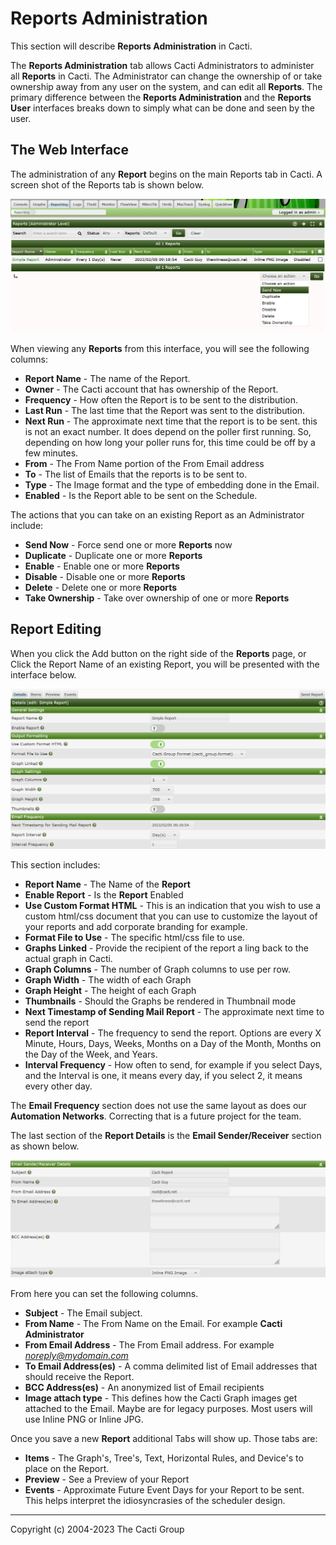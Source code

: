 # Reports Administration

This section will describe **Reports Administration** in Cacti.

The **Reports Administration** tab allows Cacti Administrators to administer all
**Reports** in Cacti.  The Administrator can change the ownership of or take
ownership away from any user on the system, and can edit all **Reports**.  The
primary difference between the **Reports Administration** and the **Reports User**
interfaces breaks down to simply what can be done and seen by the user.

## The Web Interface

The administration of any **Report** begins on the main Reports tab in Cacti.
A screen shot of the Reports tab is shown below.

![Reports Admin Tab](images/reports-admin-tab.png)

When viewing any **Reports** from this interface, you will see the following
columns:

- **Report Name** - The name of the Report.
- **Owner** - The Cacti account that has ownership of the Report.
- **Frequency** - How often the Report is to be sent to the distribution.
- **Last Run** - The last time that the Report was sent to the distribution.
- **Next Run** - The approximate next time that the report is to be sent.
  this is not an exact number.  It does depend on the poller first running.  So,
  depending on how long your poller runs for, this time could be off by a
  few minutes.
- **From** - The From Name portion of the From Email address
- **To** - The list of Emails that the reports is to be sent to.
- **Type** - The Image format and the type of embedding done in the Email.
- **Enabled** - Is the Report able to be sent on the Schedule.

The actions that you can take on an existing Report as an Administrator include:

- **Send Now** - Force send one or more **Reports** now
- **Duplicate** - Duplicate one or more **Reports**
- **Enable** - Enable one or more **Reports**
- **Disable** - Disable one or more **Reports**
- **Delete** - Delete one or more **Reports**
- **Take Ownership** - Take over ownership of one or more **Reports**

## Report Editing

When you click the Add button on the right side of the **Reports** page, or Click
the Report Name of an existing Report, you will be presented with the interface below.

![Reports Admin Edit](images/reports-edit-1.png)

This section includes:

- **Report Name** - The Name of the **Report**
- **Enable Report** - Is the **Report** Enabled
- **Use Custom Format HTML** - This is an indication that you wish to use a
 custom html/css document that you can use to customize the layout of your
 reports and add corporate branding for example.
- **Format File to Use** - The specific html/css file to use.
- **Graphs Linked** - Provide the recipient of the report a ling back to the actual
  graph in Cacti.
- **Graph Columns** - The number of Graph columns to use per row.
- **Graph Width** - The width of each Graph
- **Graph Height** - The height of each Graph
- **Thumbnails** - Should the Graphs be rendered in Thumbnail mode
- **Next Timestamp of Sending Mail Report** - The approximate next time to send the report
- **Report Interval** - The frequency to send the report.  Options are every X Minute,
   Hours, Days, Weeks, Months on a Day of the Month, Months on the Day of the Week,
  and Years.
- **Interval Frequency** - How often to send, for example if you select Days,
  and the Interval is one, it means every day, if you select 2,
  it means every other day.

The **Email Frequency** section does not use the same layout as does our
**Automation Networks**. Correcting that is a future project for the team.

The last section of the **Report Details** is the **Email Sender/Receiver**
section as shown below.

![Reports Admin Edit](images/reports-edit-2.png)

From here you can set the following columns.

- **Subject** - The Email subject.
- **From Name** - The From Name on the Email.  For example **Cacti Administrator**
- **From Email Address** - The From Email address.  For example *noreply@mydomain.com*
- **To Email Address(es)** - A comma delimited list of Email addresses that should
  receive the Report.
- **BCC Address(es)** - An anonymized list of Email recipients
- **Image attach type** - This defines how the Cacti Graph images get attached
to the  Email.  Maybe are for legacy purposes.  Most users will use
Inline PNG or Inline JPG.

Once you save a new **Report** additional Tabs will show up.  Those tabs are:

- **Items** - The Graph's, Tree's, Text, Horizontal Rules,
   and Device's to place on the Report.
- **Preview** - See a Preview of your Report
- **Events** - Approximate Future Event Days for your Report to be sent.  
This helps interpret the idiosyncrasies of the scheduler design.

---
Copyright (c) 2004-2023 The Cacti Group
